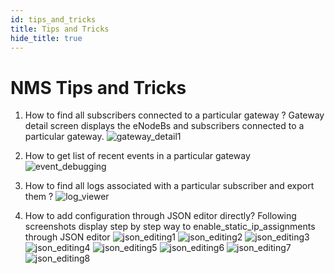 ```yaml
---
id: tips_and_tricks
title: Tips and Tricks
hide_title: true
---
```

# NMS Tips and Tricks

1. How to find all subscribers connected to a particular gateway ?
Gateway detail screen displays the eNodeBs and subscribers connected to a particular gateway.
![gateway_detail1](/assets/nms/userguide/equipment/gateway_detail1.png)

1. How to get list of recent events in a particular gateway
![event_debugging](/assets/nms/userguide/event_debugging.png)

3. How to find all logs associated with a particular subscriber and export them ?
![log_viewer](/assets/nms/userguide/log_viewer_out.gif)

4. How to add configuration through JSON editor directly?
Following screenshots display step by step way to enable_static_ip_assignments through
JSON editor
![json_editing1](/assets/nms/userguide/json_editing1.png)
![json_editing2](/assets/nms/userguide/json_editing2.png)
![json_editing3](/assets/nms/userguide/json_editing3.png)
![json_editing4](/assets/nms/userguide/json_editing4.png)
![json_editing5](/assets/nms/userguide/json_editing5.png)
![json_editing6](/assets/nms/userguide/json_editing6.png)
![json_editing7](/assets/nms/userguide/json_editing7.png)
![json_editing8](/assets/nms/userguide/json_editing8.png)
